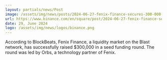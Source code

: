 ```yaml
---
layout: partials/news/Post
image: /assets/img/news/posts/2024-06-27-fenix-finance-secures-300-000-in-seed-funding-round-led-by-orbs-10027146837970.jpg
url: https://www.binance.com/en/square/post/2024-06-27-fenix-finance-secures-300-000-in-seed-funding-round-led-by-orbs-10027146837970
date: 29, June 2024
logo: /assets/img/news/logos/binance.png
---
```


According to BlockBeats, Fenix Finance, a liquidity market on the Blast network, has successfully raised $300,000 in a seed funding round. The round was led by Orbs, a technology partner of Fenix. 
